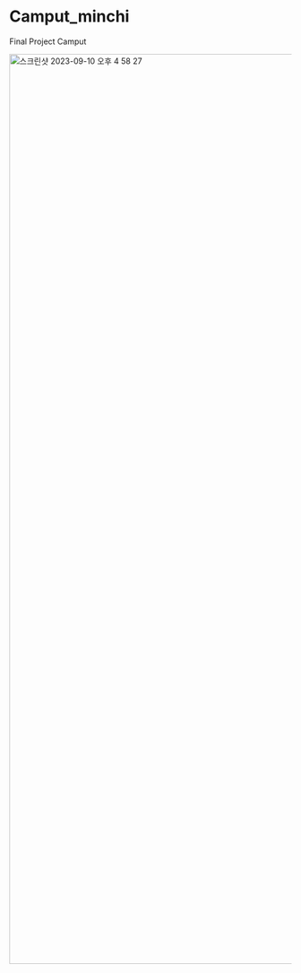 # Camput_minchi
Final Project Camput


<img width="1622" alt="스크린샷 2023-09-10 오후 4 58 27" src="https://github.com/minchiPeace/Camput_minchi/assets/114133640/7e723296-c2e7-4615-a78a-0a41e4b927f0">
